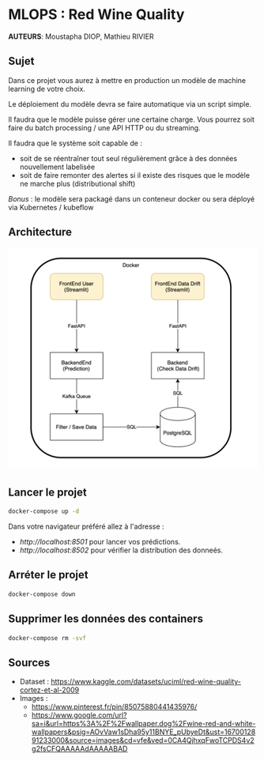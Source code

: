 # MLOPS : Red Wine Quality

__AUTEURS__: Moustapha DIOP, Mathieu RIVIER

## Sujet

Dans ce projet vous aurez à mettre en production un modèle de machine learning de votre choix.

Le déploiement du modèle devra se faire automatique via un script simple.

Il faudra que le modèle puisse gérer une certaine charge. Vous pourrez soit faire du batch processing / une API HTTP ou du streaming.

Il faudra que le système soit capable de :
- soit de se réentraîner tout seul régulièrement grâce à des données nouvellement labelisée
- soit de faire remonter des alertes si il existe des risques que le modèle ne marche plus (distributional shift)


*Bonus* : le modèle sera packagé dans un conteneur docker ou sera déployé via Kubernetes / kubeflow

## Architecture

![alt text](images/architecture.png)

## Lancer le projet

```bash
docker-compose up -d
```

Dans votre navigateur préféré allez à l'adresse :
- *http://localhost:8501* pour lancer vos prédictions.
- *http://localhost:8502* pour vérifier la distribution des donneés.

## Arréter le projet

```bash
docker-compose down
```

## Supprimer les données des containers

```bash
docker-compose rm -svf
```

## Sources

- Dataset : https://www.kaggle.com/datasets/uciml/red-wine-quality-cortez-et-al-2009
- Images :
  - https://www.pinterest.fr/pin/85075880441435976/
  - https://www.google.com/url?sa=i&url=https%3A%2F%2Fwallpaper.dog%2Fwine-red-and-white-wallpapers&psig=AOvVaw1sDha95y11BNYE_pUbyeDt&ust=1670012891233000&source=images&cd=vfe&ved=0CA4QjhxqFwoTCPDS4v2g2fsCFQAAAAAdAAAAABAD
